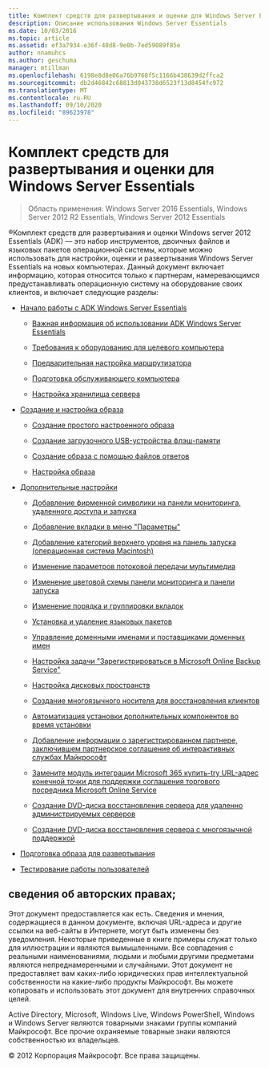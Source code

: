 ```yaml
---
title: Комплект средств для развертывания и оценки для Windows Server Essentials
description: Описание использования Windows Server Essentials
ms.date: 10/03/2016
ms.topic: article
ms.assetid: ef3a7934-e36f-40d8-9e0b-7ed59089f85e
author: nnamuhcs
ms.author: geschuma
manager: mtillman
ms.openlocfilehash: 6198e8d8e06a76b9768f5c1166b438639d2ffca2
ms.sourcegitcommit: db2d46842c68813d043738d6523f13d8454fc972
ms.translationtype: MT
ms.contentlocale: ru-RU
ms.lasthandoff: 09/10/2020
ms.locfileid: "89623978"
---
```

# <a name="assessment-and-deployment-kit-for-windows-server-essentials"></a>Комплект средств для развертывания и оценки для Windows Server Essentials

>Область применения: Windows Server 2016 Essentials, Windows Server 2012 R2 Essentials, Windows Server 2012 Essentials

&reg;Комплект средств для развертывания и оценки Windows server 2012 Essentials (ADK) — это набор инструментов, двоичных файлов и языковых пакетов операционной системы, которые можно использовать для настройки, оценки и развертывания Windows Server Essentials на новых компьютерах. Данный документ включает информацию, которая относится только к партнерам, намеревающимся предустанавливать операционную систему на оборудование своих клиентов, и включает следующие разделы:


-   [Начало работы с ADK Windows Server Essentials](Getting-Started-with-the-Windows-Server-Essentials-ADK.md)

    -   [Важная информация об использовании ADK Windows Server Essentials](Important-Information-for-Using-the-Windows-Server-Essentials-ADK.md)

    -   [Требования к оборудованию для целевого компьютера](Hardware-Requirements-for-the-Target-Computer.md)

    -   [Предварительная настройка маршрутизатора](Preconfiguring-a-Router.md)

    -   [Подготовка обслуживающего компьютера](Prepare-the-Technician-Computer.md)

    -   [Настройка хранилища сервера](Configure-Server-Storage.md)

-   [Создание и настройка образа](Creating-and-Customizing-the-Image.md)

    -   [Создание простого настроенного образа](Create-a-Simple-Customized-Image.md)

    -   [Создание загрузочного USB-устройства флэш-памяти](Create-a-Bootable-USB-Flash-Drive.md)

    -   [Создание образа с помощью файлов ответов](Create-an-Image-By-Using-Answer-Files.md)

    -   [Настройка образа](Customize-the-Image.md)

-   [Дополнительные настройки](Additional-Customizations.md)

    -   [Добавление фирменной символики на панели мониторинга, удаленного доступа и запуска](Add-Branding-to-the-Dashboard--Remote-Web-Access--and-Launchpad.md)

    -   [Добавление вкладки в меню "Параметры"](Add-a-Tab-to-Settings.md)

    -   [Добавление категорий верхнего уровня на панель запуска (операционная система Macintosh)](Add-Top-Level-Categories-to-the-Launchpad--Macintosh-Operating-System-.md)

    -   [Изменение параметров потоковой передачи мультимедиа](Change-Media-Streaming-Settings.md)

    -   [Изменение цветовой схемы панели мониторинга и панели запуска](Change-the-Color-Scheme-of-the-Dashboard-and-Launchpad.md)

    -   [Изменение порядка и группировки вкладок](Change-the-Order-and-Grouping-of-Tabs.md)

    -   [Установка и удаление языковых пакетов](Install-or-Remove-Language-Packs.md)

    -   [Управление доменными именами и поставщиками доменных имен](Manage-Domain-Names-and-Domain-Name-Providers.md)

    -   [Настройка задачи "Зарегистрироваться в Microsoft Online Backup Service"](Customize-Sign-Up-for-Microsoft-Online-Backup-Service-task.md)

    -   [Настройка дисковых пространств](Customize-Storage-Spaces.md)

    -   [Создание многоязычного носителя для восстановления клиентов](Build-Multi-Language-Client-Restore-Media.md)

    -   [Автоматизация установки дополнительных компонентов во время установки](Automate-Installation-of-Add-Ins-During-Setup.md)

    -   [Добавление информации о зарегистрированном партнере, заключившем партнерское соглашение об интерактивных службах Майкрософт](Add-Microsoft-Online-Service-Partner-Agreement-Partner-of-Record-Information.md)

    -   [Замените модуль интеграции Microsoft 365 купить-try URL-адрес конечной точки для поддержки соглашения торгового посредника Microsoft Online Service](Replace-O365-Integration-Module-Buy-Try-Endpoint-URL-in-Support-of-Microsoft-Online-Service-Reseller-Agreement.md)

    -   [Создание DVD-диска восстановления сервера для удаленно администрируемых серверов](Create-a-Server-Recovery-DVD-for-Remotely-Administered-Servers.md)

    -   [Создание DVD-диска восстановления сервера с многоязычной поддержкой](Create-a-Server-Recovery-DVD-for-Multi-Language-Support.md)

-   [Подготовка образа для развертывания](Preparing-the-Image-for-Deployment.md)

-   [Тестирование работы пользователей](Testing-the-Customer-Experience.md)


## <a name="copyright-information"></a>сведения об авторских правах;
 Этот документ предоставляется как есть. Сведения и мнения, содержащиеся в данном документе, включая URL-адреса и другие ссылки на веб-сайты в Интернете, могут быть изменены без уведомления. Некоторые приведенные в книге примеры служат только для иллюстрации и являются вымышленными. Все совпадения с реальными наименованиями, людьми и любыми другими предметами являются непреднамеренными и случайными. Этот документ не предоставляет вам каких-либо юридических прав интеллектуальной собственности на какие-либо продукты Майкрософт. Вы можете копировать и использовать этот документ для внутренних справочных целей.

 Active Directory, Microsoft, Windows Live, Windows PowerShell, Windows и Windows Server являются товарными знаками группы компаний Майкрософт. Все прочие охраняемые товарные знаки являются собственностью их владельцев.

 &copy; 2012 Корпорация Майкрософт. Все права защищены.
